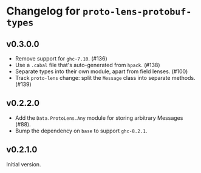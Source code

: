 # Changelog for `proto-lens-protobuf-types`

## v0.3.0.0
- Remove support for `ghc-7.10`. (#136)
- Use a `.cabal` file that's auto-generated from `hpack`. (#138)
- Separate types into their own module, apart from field lenses. (#100)
- Track `proto-lens` change: split the `Message` class into
  separate methods. (#139)


## v0.2.2.0
- Add the `Data.ProtoLens.Any` module for storing arbitrary Messages (#88).
- Bump the dependency on `base` to support `ghc-8.2.1`.

## v0.2.1.0
Initial version.

